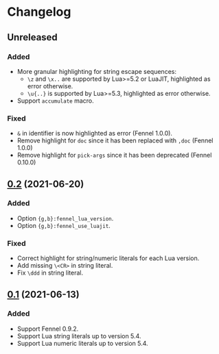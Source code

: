 # Changelog

## Unreleased

### Added

- More granular highlighting for string escape sequences:
  - `\z` and `\x..` are supported by Lua>=5.2 or LuaJIT, highlighted as error otherwise.
  - `\u{..}` is supported by Lua>=5.3, highlighted as error otherwise.
- Support `accumulate` macro.

### Fixed

- `&` in identifier is now highlighted as error (Fennel 1.0.0).
- Remove highlight for `doc` since it has been replaced with `,doc` (Fennel 1.0.0)
- Remove highlight for `pick-args` since it has been deprecated (Fennel 0.10.0)

## [0.2][v0.2] (2021-06-20)

### Added

- Option `{g,b}:fennel_lua_version`.
- Option `{g,b}:fennel_use_luajit`.

### Fixed

- Correct highlight for string/numeric literals for each Lua version.
- Add missing `\<CR>` in string literal.
- Fix `\ddd` in string literal.

## [0.1][v0.1] (2021-06-13)

### Added

- Support Fennel 0.9.2.
- Support Lua string literals up to version 5.4.
- Support Lua numeric literals up to version 5.4.

[v0.2]: https://github.com/mnacamura/vim-fennel-syntax/tree/v0.2
[v0.1]: https://github.com/mnacamura/vim-fennel-syntax/tree/v0.1
